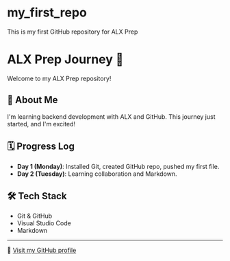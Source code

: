 # my_first_repo
This is my first GitHub repository for ALX Prep
# ALX Prep Journey 🚀

Welcome to my ALX Prep repository!

## 📘 About Me
I'm learning backend development with ALX and GitHub. This journey just started, and I'm excited!

## 🗓️ Progress Log
- **Day 1 (Monday)**: Installed Git, created GitHub repo, pushed my first file.
- **Day 2 (Tuesday)**: Learning collaboration and Markdown.

## 🛠️ Tech Stack
- Git & GitHub
- Visual Studio Code
- Markdown

---

🔗 [Visit my GitHub profile](https://github.com/bookdeno)

